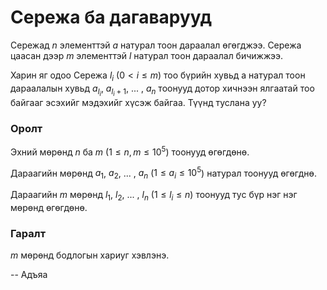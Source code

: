 Сережа ба дагаварууд
====================
Сережад $n$ элементтэй $а$ натурал тоон дараалал өгөгджээ. Сережа цаасан дээр
$m$ элементтэй $l$ натурал тоон дараалал бичижжээ.

Харин яг одоо Сережа $l_i$ ($0 < i ≤ m$) тоо бүрийн хувьд а натурал тоон
дараалалын хувьд $a_{l_i}$, $a_{l_i+1}$, ... , $a_n$ тоонууд дотор хичнээн ялгаатай тоо байгааг эсэхийг мэдэхийг хүсэж байгаа. Түүнд туслана уу?


### Оролт
Эхний мөрөнд $n$ ба $m$ ($1 ≤ n, m ≤ 10^5$) тоонууд өгөгдөнө.

Дараагийн мөрөнд $a_1$, $a_2$, ... , $a_n$ ($1 ≤ a_i ≤ 10^5$) натурал тоонууд өгөгднө.

Дараагийн $m$ мөрөнд $l_1$, $l_2$, ... , $l_n$ ($1 ≤ l_i ≤ n$) тоонууд тус бүр нэг нэг мөрөнд өгөгдөнө.


### Гаралт
$m$ мөрөнд бодлогын хариуг хэвлэнэ.

-- Адъяа
